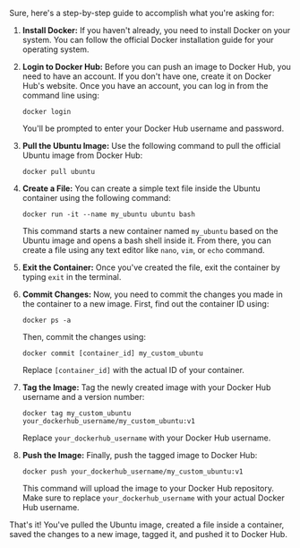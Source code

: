 Sure, here's a step-by-step guide to accomplish what you're asking for:

1. **Install Docker:** If you haven't already, you need to install Docker on your system. You can follow the official Docker installation guide for your operating system.

2. **Login to Docker Hub:** Before you can push an image to Docker Hub, you need to have an account. If you don't have one, create it on Docker Hub's website. Once you have an account, you can log in from the command line using:

    ```
    docker login
    ```
    You'll be prompted to enter your Docker Hub username and password.

3. **Pull the Ubuntu Image:** Use the following command to pull the official Ubuntu image from Docker Hub:

    ```
    docker pull ubuntu
    ```

4. **Create a File:** You can create a simple text file inside the Ubuntu container using the following command:

    ```
    docker run -it --name my_ubuntu ubuntu bash
    ```

    This command starts a new container named `my_ubuntu` based on the Ubuntu image and opens a bash shell inside it. From there, you can create a file using any text editor like `nano`, `vim`, or `echo` command.

5. **Exit the Container:** Once you've created the file, exit the container by typing `exit` in the terminal.

6. **Commit Changes:** Now, you need to commit the changes you made in the container to a new image. First, find out the container ID using:

    ```
    docker ps -a
    ```

    Then, commit the changes using:

    ```
    docker commit [container_id] my_custom_ubuntu
    ```

    Replace `[container_id]` with the actual ID of your container.

7. **Tag the Image:** Tag the newly created image with your Docker Hub username and a version number:

    ```
    docker tag my_custom_ubuntu your_dockerhub_username/my_custom_ubuntu:v1
    ```

    Replace `your_dockerhub_username` with your Docker Hub username.

8. **Push the Image:** Finally, push the tagged image to Docker Hub:

    ```
    docker push your_dockerhub_username/my_custom_ubuntu:v1
    ```

    This command will upload the image to your Docker Hub repository. Make sure to replace `your_dockerhub_username` with your actual Docker Hub username.

That's it! You've pulled the Ubuntu image, created a file inside a container, saved the changes to a new image, tagged it, and pushed it to Docker Hub.